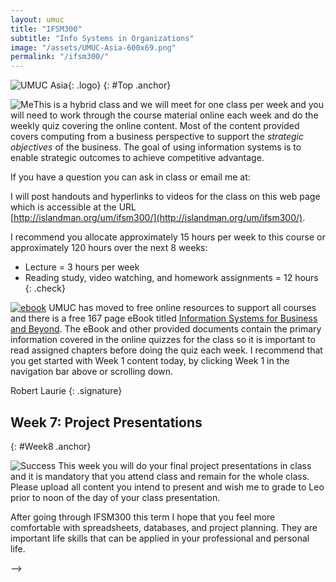 ```yaml
---
layout: umuc
title: "IFSM300"
subtitle: "Info Systems in Organizations"
image: "/assets/UMUC-Asia-600x69.png"
permalink: "/ifsm300/"
---
```


![UMUC Asia]({{site.baseurl}}{{page.image}}){: .logo}
{: #Top .anchor}

![Me]({{site.baseurl}}/assets/Wk0.png)This is a hybrid class and we will meet for one class per week and you will need to work through the course material online each week and do the weekly quiz covering the online content. Most of the content provided covers computing from a business perspective to support the *strategic objectives* of the business. The goal of using information systems is to enable strategic outcomes to achieve competitive advantage.  

If you have a question you can ask in class or email me at:  

<script>AntiSpam("moc", "tsmc+82.1lmr", "liamg", "IFSM300", "")</script>

I will post handouts and hyperlinks to videos for the class on this web page which is accessible at the URL  
[http://islandman.org/um/ifsm300/](http://islandman.org/um/ifsm300/). 

I recommend you allocate approximately 15 hours per week to this course or approximately 120 hours over the next 8 weeks:

- Lecture = 3 hours per week
- Reading study, video watching, and homework assignments = 12 hours
{: .check}
  
[![ebook]({{site.baseurl}}/assets/ifsm300/ebook-300.png)]({{site.baseurl}}/assets/ifsm300/ebook-300.pdf) UMUC has moved to free online resources to support all courses and there is a free 167 page eBook titled [Information Systems for Business and Beyond]({{site.baseurl}}/assets/ifsm300/ebook-300.pdf). The eBook and other provided documents contain the primary information covered in the online quizzes for the class so it is important to read assigned chapters before doing the quiz each week. I recommend that you get started with Week 1 content today, by clicking Week 1 in the navigation bar above or scrolling down.

Robert Laurie
{: .signature}

<!-- 


## Week 1: Informations Systems in Organizations
{: #Week1 .anchor}

This week, you will learn how businesses develop their strategies for achieving competitive advantage and how information systems can be used for competitive advantage.  In the Week 1 Learning Resources below, there are a number of resources provided to help you understand this week's concepts and to prepare you to complete the first assignment, which will be due next week.  After reading the Business Perspective Course Module and Chapters 1 and 7 in the e-textbook, you will then read about business strategy and strategic planning.

### Readings for week 1

- [Introduction to Information Systems in Organizations]({{site.baseurl}}/assets/ifsm300/1-1-IntroductionInformationSystemsOrganizations.pdf)
- [eBook Complete:]({{site.baseurl}}/assets/ifsm300/ebook-300.pdf) This week read Chapter 1 and 7 from eBook
- [eBook Chapter 1 What is an Information System?]({{site.baseurl}}/assets/ifsm300/1-2-Ch1-WhatIsAnInformationSystem.pdf)
- [Business Strategy]({{site.baseurl}}/assets/ifsm300/1-3-BusinessStrategy.pdf)
- [eBook Chapter 7 Does IT Matter]({{site.baseurl}}/assets/ifsm300/1-4-Ch7-DoesIT-Matter.pdf)
- [How Organizations use Information Systems Strategically]({{site.baseurl}}/assets/ifsm300/1-5-HowOrganizationsUseInformationSystemsStrategically.pdf)
- [Globalization and the Digital Divide]({{site.baseurl}}/assets/ifsm300/1-6-Ch11-GlobalizationDigitalDivide.pdf)
{: .read}

#### Optional former readings for week 1

- [The Organizational Model]({{site.baseurl}}/assets/ifsm300/old/1-1-Organization-Model.pdf)
- [The Competitive Forces Model]({{site.baseurl}}/assets/ifsm300/old/1-2-Competitive-Forces-Model.pdf)
- [Financial Performance Analysis]({{site.baseurl}}/assets/ifsm300/old/1-3-Financial-Performance-Analysis.pdf)
- [The Value Chain Concept]({{site.baseurl}}/assets/ifsm300/old/1-4-Value-Chain-Concept.pdf)
- [The Strategic Planning Process QMBA]({{site.baseurl}}/assets/ifsm300/old/1-5-Strategic-Planning-Process-QMBA.pdf)
- [Heiarchical Levels of Strategy QMBA]({{site.baseurl}}/assets/ifsm300/old/1-6-Hierarchical-Levels-of-Strategy-QMBA.pdf)
- [Productivity Paradox from 1991](http://ccs.mit.edu/papers/CCSWP130/ccswp130.html)
{: .read}

### Print before class for week 1 notes

- [PowerPoint Slide Show 1 - Chapters 1 and 7]({{site.baseurl}}/assets/ifsm300/PowerPoint-Week1-Ch1-7.pdf "Right click this link and open in new tab")
{: .pdf}

### Watch YouTube Videos for week 1

1. [How Kmart Went From Beating Walmart And Target To Bankruptcy](https://youtu.be/V5YBsoZZr8U) 7m
1. [How Target Is Challenging Amazon](https://youtu.be/g8JbzLWSRog) 7m
1. [Walmart’s RetailLink](https://youtu.be/SUe-tSabKag) 7m
1. [Amazon’s Warehouse IT](https://youtu.be/UtBa9yVZBJM) 3m
1. [Why Is Costco Opening Its Own Chicken Farm?](https://youtu.be/MSvCK_xH84s) 9m
1. [Brynjolfsson: Productivity paradox](https://youtu.be/6Y9uMW1ZNvI) 4m
1. [Does IT Matter?](https://youtu.be/hj_mzU3N70g) 17m
1. [Porter on Competitiveness](https://youtu.be/Ul_kXIFdwQE) 3m
1. [Porter 5 Force Model](https://youtu.be/ZWQMwnCFIj0) 2m
1. [EDI = Electronic Data Interchange](https://youtu.be/jV7okF2MVxI) 3m
1. [DSS Health](https://youtu.be/ZPXCF5e1_HI) 4m
1. [Gordon, Brynjolfsson debate future of work](https://youtu.be/ofWK5WglgiI) 13m
{: .vid}

### Assignment 1

Microsoft Excel will be used to create a Decision Support System used for MIS. It will be considered a two-week assignment and will be due Week 3. To do this assignment you need to download both the instructions located in the Asgn1-MIS.pdf file and the import data in the Car-Rental-Data.txt file.

- [Assignment 1 - Decision Support System]({{site.baseurl}}/assets/ifsm300/asgn1/Asgn1-MIS-rev2.pdf "Right click this link and open in new tab")
- [Car-Rental-Data.txt]({{site.baseurl}}/assets/ifsm300/asgn1/Car-Rental-Data.txt)
{: .todo}

__Week 1:__ Please review the Excel tutorials which are essential content from IFSM201 if you need a refresher. 
Complete Steps 1 - 22 this week for the assignment on your computer. However, do not upload your file this week. If you have questions then please post in the Ask your Professor discussion.

#### Review [GCF Excel Tutorials](https://edu.gcfglobal.org/en/topics/excel/)

| [Excel 2010](https://www.gcflearnfree.org/excel2010/) | [Excel 2013](https://www.gcflearnfree.org/excel2013/) | [Excel 2016](https://www.gcflearnfree.org/excel2016/) 
|---|---|---
| #1 Getting Started with Excel  | #4 Getting Started with Excel | #1 Getting Started with Excel 
| #2 Cell Basics   | #5 Creating and Opening Workbooks | #3 Creating and Opening Workbooks
| #3 Modifying Columns, Rows and Cells   | #6 Saving and Sharing Workbooks | #4 Saving and Sharing Workbooks
| #4 Formatting Cells   | #7 Cell Basics | #5 Cell Basics
| #5 Saving   | #8 Modifying Columns, Rows and Cells | #6 Modifying Columns, Rows and Cells
| #6 Creating Simple Formulas   | #9 Formatting Cells  | #7 Formatting Cells
| #7 Worksheet Basics   | #10 Worksheet Basics  | #8 Understanding Number Formats
| #8 Printing   | #11 Page Layout  | #9 Working with Multiple Worksheets
| #9 Complex Formulas   | #12 Printing Workbooks | #12 Page Layout and Printing
| #10 Functions  | #13 Simple Formulas  | #13 Intro to Formulas
| #17 Charts  | #14 Complex Formulas | #14 Creating More Complex Formulas
|   | #15 Relative and Absolute Cell References | #15 Relative and Absolute Cell References
|   | #16 Functions  | #16 Functions
|   | #22 Charts | #23 Charts

#### Week 1 Checklist

- Complete **Introductions Discussion on LEO** (reply post to two other student posts)
- Complete **Week 1 Discussion  on LEO** (reply post to two other student posts)
- Complete **Quiz 1 on LEO**
- Complete **Assignment 1 steps 1-22**
{: .check}

## Week 2: IT Infrastructure
{: #Week2 .anchor}

What does a business know about how it operates? How can a company leverage information technology to improve its operations?

In the previous week, we have discussed how information systems can help a business achieve a competitive advantage. This week,  you will learn what business processes are and how they are analyzed and improved using process analysis and reengineering. Then you will see how IT, when combined with business processes, can improve an organization’s competitive advantage. The hardware, software, and networking components of the technical infrastructure are combined to provide IT solutions that meet business objectives.

### Readings for week 2

- [eBook Chapter 8 Business Processes]({{site.baseurl}}/assets/ifsm300/2-1-Ch8-BusinessProcesses.pdf)
- [Optimizing Business Processes]({{site.baseurl}}/assets/ifsm300/2-2-OptimizingBusinessProcesses.pdf)
- [Business Processes Modeling]({{site.baseurl}}/assets/ifsm300/2-3-BusinessProcessModeling.pdf)
- [Enterprise Architecture and IT Infrastructure]({{site.baseurl}}/assets/ifsm300/2-4-EnterpriseArchitecture-InformationTechnologyArchitecture.pdf)
- [eBook Chapter 2 Hardware]({{site.baseurl}}/assets/ifsm300/2-5-Ch2-Hardware.pdf)
- [eBook Chapter 3 Software]({{site.baseurl}}/assets/ifsm300/2-6-Ch3-Software.pdf)
- [eBook Chapter 5 Networking]({{site.baseurl}}/assets/ifsm300/2-7-Ch5-Networking.pdf)
{: .read}

### Print before class for week 2 notes

- [PowerPoint Slide Show 2 - Chapters 8, 2, 3, and 5]({{site.baseurl}}/assets/ifsm300/PowerPoint-Ch8-2-3-5.pdf "Right click this link and open in new tab") 
{: .pdf}

### Watch YouTube Videos for week 2

1. [Module 1: What is Supply Chain Management?](https://youtu.be/Mi1QBxVjZAw) 8m
1. [Module 9: Business Processes](https://youtu.be/JUInjQvzIkE "Right click this link and open in new tab") 5m
1. [Document Management System](https://youtu.be/-1udkX8VCTc) 5m
1. [What is ERP?](https://youtu.be/6qys-562kp4 "Right click this link and open in new tab") 3m
1. [Why do we need ERP?](https://youtu.be/fH2CEkShyBs) 8m
1. [Business Process Management](https://youtu.be/iI6T3-7JxdU "Right click this link and open in new tab") 5m
1. [Business Process Reengineering](https://youtu.be/ee8iGNfem50) 6m
{: .vid}

### Assignment 1

Microsoft Excel will be used to create a Decision Support System used for MIS. It will be considered a two-week assignment and will be due Week 3. To do this assignment you need to download both the instructions located in the Asgn1-MIS.pdf file and the import data in the Car-Rental-Data.txt file.

- [Assignment 1 - Decision Support System]({{site.baseurl}}/assets/ifsm300/asgn1/Asgn1-MIS-rev2.pdf "Right click this link and open in new tab")
- [Car-Rental-Data.txt]({{site.baseurl}}/assets/ifsm300/asgn1/Car-Rental-Data.txt)
{: .todo}

**Week 2:** Please review the Additional Excel tutorials posted so that you will be able to create pivot tables. Then complete all remaining steps 23 - 40 of Assignment 1 and upload the completed Excel file to the assignment folder.

### Continue [GCF Excel Tutorials](https://edu.gcfglobal.org/en/topics/excel/)

| [Excel 2010](https://www.gcflearnfree.org/excel2010/) | [Excel 2013](https://www.gcflearnfree.org/excel2013/) | [Excel 2016](https://www.gcflearnfree.org/excel2016/) 
|---|---|---
| #11 Sorting Data  | #17 Freezing Panes and View Options | #17 Tips for Working with Data
| #12 Outlining Data   | #18 Sorting Data | #18 Freezing Panes 
| #13 Filtering Data   | #19 Filtering Data | #19 Sorting Data
| #14 Formatting Tables   | #20 Groups and Subtotals | #20 Filtering Data
| #19 Conditional Formatting   | #21 Tables | #22 Tables
| #20 Creating PivotTables   | #26 Conditional Formatting  | #24 Conditional Formatting
| #21 What-If Analysis   | #27 PivotTables  | #27 Intro to PivotTables
|   | #28 What-If Analysis  | #28 More with PivotTables
|   |  | #28 What-If Analysis

**MacOS users notice:** MS Excel for Mac does not allow the creation of pivot charts, so just examine the tutorials on this topic. Assignment 1 does not require pivot charts, but if you are Windows user then you may experiment with the concept.

#### Tutorial Guides for Microsoft Excel 2016 by KSU

| Windows  |  MacOS 
| ---|---
| [Quick Start Guide to Excel](https://apps.kennesaw.edu/files/pr_app_uni_cdoc/doc/Excel_2016_PC_Quick_Start_Guide.pdf "Right click this link and open in new tab") | [Quick Start Guide to Excel](https://apps.kennesaw.edu/files/pr_app_uni_cdoc/doc/Excel_2016_MAC_Quick_Start_Guide.pdf "Right click this link and open in new tab")
| [Introduction to Excel]({https://apps.kennesaw.edu/files/pr_app_uni_cdoc/doc/Excel_2016_PC_Introduction_to_Excel.pdf "Right click this link and open in new tab") | [Introduction to Excel](https://apps.kennesaw.edu/files/pr_app_uni_cdoc/doc/Excel_2016_Mac_Intro_to_Excel.pdf "Right click this link and open in new tab")
| [Excel Formulas](https://apps.kennesaw.edu/files/pr_app_uni_cdoc/doc/Excel_2016_PC_Intro_to_Basic_Formulas_and_Functions.pdf "Right click this link and open in new tab") | [Excel Formulas](https://apps.kennesaw.edu/files/pr_app_uni_cdoc/doc/Excel_2016_Mac_Intro_to_Basic_Formulas_and_Functions.pdf "Right click this link and open in new tab")
| [Ramges and Tables](https://apps.kennesaw.edu/files/pr_app_uni_cdoc/doc/Excel_2016_PC_Ranges_and_Tables.pdf "Right click this link and open in new tab") | [Ramges and Tables](https://apps.kennesaw.edu/files/pr_app_uni_cdoc/doc/Excel_2016_Mac_Ranges_and_Tables.pdf "Right click this link and open in new tab")
| [Excel Charts](https://apps.kennesaw.edu/files/pr_app_uni_cdoc/doc/Excel_2016_PC_Intro_to_Charts.pdf "Right click this link and open in new tab") | [Excel Charts](https://apps.kennesaw.edu/files/pr_app_uni_cdoc/doc/Excel_2016_Mac_Intro_to_Charts.pdf "Right click this link and open in new tab")
| [Excel PivotTables](https://apps.kennesaw.edu/files/pr_app_uni_cdoc/doc/Excel_2016_PC_PivotTables_and_PivotCharts.pdf "Right click this link and open in new tab") | [Excel PivotTables](https://apps.kennesaw.edu/files/pr_app_uni_cdoc/doc/Excel_2016_Mac_Introduction_to_PivotTables.pdf "Right click this link and open in new tab")

#### Week 2 Checklist

- Complete **Week 2 Discussion  on LEO** (reply post to two other student posts)
- Complete **Quiz 2 on LEO**
- Complete **Assignment 1 all steps and submit Excel file on LEO**
{: .check}

## Week 3: Databases
{: #Week3 .anchor}
  
What does a business know about its customers? Or its products? How could it use that information to increase sales and profits?

To answer questions like these, businesses collect and use data from many sources. This week you will learn about how data and information are used by organizations, including what the difference is between data and information, how data is created and stored, and how it is used throughout an organization in making business decisions.

Earlier week’s readings explained the importance of competitive advantage, the role IT plays in achieving the business strategy, and how business strategies drive planning for information technology. In many organizations, there is a position designated as a business analyst, the job of which is to help the organization translate business strategies into IT system solutions that improve the functioning of the organization. The business analyst may be a member of the IT department or may be assigned to a functional area (human resources, finance, manufacturing, etc.) of the organization. Throughout this course, you will assume the role of a business analyst and apply the course concepts in assignments.

### Readings for week 3

- [Data Introduction]({{site.baseurl}}/assets/ifsm300/wk3/3-1-Data.pdf)
- [eBook Chapter 4 Data and Databases]({{site.baseurl}}/assets/ifsm300/3-2-Ch4-DataAndDatabases.pdf)
- [Characteristics of Data Quality]({{site.baseurl}}/assets/ifsm300/3-3-CharacteristicsDataQuality.pdf)
- [How Information Supports Decision Making]({{site.baseurl}}/assets/ifsm300/3-4-HowInformationSupportsDecisionMaking.pdf)
{: .read}

### Print before class for week 3 notes

- [PowerPoint Slide Show 3 - Chapter 4]({{site.baseurl}}/assets/ifsm300/PowerPoint-Week3-Ch4.pdf "Right click this link and open in new tab") 
{: .pdf}

### Watch YouTube Videos for week 3

1. [ERD Systems Analysis](https://youtu.be/FpJXQG7EIcE "Right click this link and open in new tab") 8m
1. [LucidChart.com ERD Tutorial - Part 1](https://youtu.be/QpdhBUYk7Kk "Right click this link and open in new tab") 7m
1. [LucidChart.com ERD Tutorial - Part 2](https://youtu.be/-CuY5ADwn24) 14m
1. [Real Data Warehouse](https://youtu.be/y5-3Pjbk8Zk "Right click this link and open in new tab") 5m
1. [Benefits of a Data Warehouse](https://youtu.be/KGHbY_Sales "Right click this link and open in new tab") 4m
1. [SQL vs NoSQL or MySQL vs MongoDB](https://youtu.be/ZS_kXvOeQ5Y) 23m
{: .vid}

### Assignment 2

Microsoft Access will be used to create a database for MIS. It will be considered a two-week assignment and will be due Week 5. Microsoft Access was never ported to MacOS. Therefore, MacOS users should do the database in the UMUC computer lab which utilizes Access 2010.

- [Assignment 2 - MIS Database]({{site.baseurl}}/assets/ifsm300/Asgn2-DB/Asgn2-DB.pdf "Right click this link and open in new tab")
{: .todo}

Windows users have MS Access only in the Office Professional versions. MacOSX users will not have MS Access on any versions of MS Office, because Microsoft never ported the Access database application to MacOS. Therefore, you may want to use MS Access 2010 to do Assignment 2 in the UMUC Computer Lab/Testing Center.

### Review [GCF Access Tutorials](https://edu.gcfglobal.org/en/)

|  [Access 2010](https://edu.gcfglobal.org/en/access2010/) | [Access 2013](https://edu.gcfglobal.org/en/access2013/) | [Access 2016](https://edu.gcfglobal.org/en/access2016/)
|---|---|---
| #1 Intro to DataBases  | #3 Intro to DataBases | #1 Intro to DataBases
| #2 Intro to Objects   | #4 Intro to Objects | #2 Intro to Objects
| #3 Getting Started   | #5 Getting Started | #3 Getting Started
| #4 Managing Objects   | #6 Managing Objects | #4 Managing Objects
| #5 Working with Tables   | #7 Working with Tables | #5 Working with Tables
| #6 Working with Forms   | #8 Working with Forms  | #6 Working with Forms
| #7 Sorting, Filtering   | #9 Sorting, Filtering  | #7 Sorting, Filtering
| #8 Designing a Query  | #10 Designing a Simple Query  | #8 Designing a Simple Query
| #9 More Query Options  | #11 Designing a Multi-Table Query  | #9 Designing a Multi-Table Query
| #10 Creating Reports | #12 More Query Options | #10 More Query Options
| #13 Creating Forms | #13 Creating Reports | #11 Creating Reports
| #15 Designing Your Own Database | #16 Creating Forms | #14 Creating Forms
|   | #18 Designing Your Own Database |  #16 Designing Your Own Database

#### Tutorial Guides for Microsoft Access 2016 by KSU

- [Access Quick Start Guide](https://apps.kennesaw.edu/files/pr_app_uni_cdoc/doc/Access_2016_PC_Quick_Start_Guide.pdf "Right click this link and open in new tab")
- [Intro to Access](https://apps.kennesaw.edu/files/pr_app_uni_cdoc/doc/Access_2016_PC_Intro_to_Access.pdf "Right click this link and open in new tab")
- [Introduction to Forms](https://apps.kennesaw.edu/files/pr_app_uni_cdoc/doc/Access_2016_PC_Intro_to_Forms.pdf)
- [Relational Databases & Subforms](https://apps.kennesaw.edu/files/pr_app_uni_cdoc/doc/Access_2016_PC_Relational_Databases_and_Subforms.pdf "Right click this link and open in new tab")
- [Reports and Queries](https://apps.kennesaw.edu/files/pr_app_uni_cdoc/doc/Access_2016_PC_Reports_and_Queries.pdf "Right click this link and open in new tab")
{: .pdf}

#### Week 3 Checklist

- Complete **Quiz 3 on LEO**
- Start Assignment 2 and complete steps 1 through 15. 
{: .check}

## Week 4: Process Improvement Supported by IT
{: #Week4 .anchor}

How could a company benefit from finding a better, more efficient way to make their product?  How could apply information technology (IT) help to make some processes more efficient? Could IT also help make the processes more effective?

This week you will have the opportunity to demonstrate your understanding of business processes and how IT supports them and benefits the organization. The reading for this week explains how to document a process, analyze it by looking for ways to improve it and develop a new, improved process. It also explains how IT can bring benefits to the organization in the areas of workflow, communication, and collaboration.

### Readings for week 4

- [Analyzing Process Improvements Supported by IT]({{site.baseurl}}/assets/ifsm300/4-1-AnalyzingProcessImprovementsSupportedIT.pdf)
- [eBook Chapter 9 The People in Information Systems]({{site.baseurl}}/assets/ifsm300/4-2-Ch9-PeopleInformationSystems.pdf)
{: .read}

#### Optional former readings for week 4

- [Enterprise Applications]({{site.baseurl}}/assets/ifsm300/wk4/4-1-Enterprise_Applications.pdf) This short article covers the concepts involved with enterprise applications. These include: enterprise system, enterprise resource planning (ERP), supply chain management (SCM), and customer relationship management (CRM).
- [System Quality Attributes](https://docs.microsoft.com/en-us/previous-versions/msp-n-p/ee658094(v=pandp.10)) This reading explains several qualities by which software and systems are assessed.
- [Supply Chain Management As A Competitive Weapon](https://www.manufacturing.net/article/2007/11/supply-chain-management-competitive-weapon) Can supply chain management help your bottom line?
- [CRM Projects Done Right Mean Business Process Changes](http://www.saleslogistix.com/company/press/BizProc.pdf) This article talks about the relationship between CRM (customer relationship management) system projects and the processes used for sales and marketing.
{: .read}

### Print before class for week 4 notes

- [PowerPoint Slide Show 4 - Chapters 9 and TQM]({{site.baseurl}}/assets/ifsm300/PowerPoint-Week4-Ch9.pdf "Right click this link and open in new tab")
{: .pdf}

### Watch YouTube Videos for week 4

1. [W. Edwards Deming - Part 1](https://youtu.be/GHvnIm9UEoQ "Right click this link and open in new tab") 10m
1. [W. Edwards Deming - Part 2](https://youtu.be/mKFGj8sK5R8 "Right click this link and open in new tab") 9m
1. [W. Edwards Deming - Part 3](https://youtu.be/6WeTaLRb-Bs) 10m
1. [Dr. Deming - The 5 Deadly Diseases](https://youtu.be/ehMAwIHGN0Y "Right click this link and open in new tab") 16m
1. [Deming - Fourteen Points](https://deming.org/explore/fourteen-points) 9m
{: .vid}

#### Week 4 Checklist

- Practice with the **Input-Process-Output Learning Activity on LEO**
- Participate in **Week 4 Discussion on LEO**
- Complete **Quiz 4 on LEO**
- Complete **Assignment  2 and submit on LEO**
{: .check}

## Week 5: Information Systems Development
{: #Week5 .anchor}

Do we need a new system? What tasks should it perform? Who would use it? Where would it be housed? These are questions that a company must answer before purchasing an IT system. Without these answers, what kind of risks would the company run into if they tried to use a newly purchased IT system?

This week we will discuss how companies answer these types of questions. You will learn about how information systems are developed and how organizations decide whether to develop their systems in-house or to outsource the systems development. To begin, you will learn about the Systems Development Life Cycle (SDLC), a widely accepted framework for the design and development of IT systems. Before a system can be developed, we have to know what it is supposed to do. The tasks a system must perform or support are referred to as the requirements. It is also important to define how the system is expected to perform to deliver value to the users and to protect the data it houses. All of these lead to a decision as to whether the organization should build, buy, or outsource its IT solution. In addition to the “what, how, and why” of systems, it is helpful to have an understanding of the roles that people play (i.e., “who” is involved).

### Readings for week 5

- [eBook Chapter 10 Information Systems Development]({{site.baseurl}}/assets/ifsm300/5-1-Ch10-InformationSystemsDevelopment.pdf) 
- [System Requirements]({{site.baseurl}}/assets/ifsm300/5-2-Requirements.pdf)
- [Developing Requirements for an IT System]({{site.baseurl}}/assets/ifsm300/5-3-DevelopingRequirements.pdf) 
- [Build, Buy or Outsource]({{site.baseurl}}/assets/ifsm300/5-4-BuildBuyOutsource.pdf) 
- [Enterprise Systems]({{site.baseurl}}/assets/ifsm300/6-2-EnterpriseSystems.pdf) 
{: .read}

#### Optional former readings for week 5

- [ERP Definitions and Solutions](https://www.cio.com/article/2439502/enterprise-resource-planning/enterprise-resource-planning-erp-definition-and-solutions.html) This article explains that enterprise resource planning software, or ERP, offers an organization a single computer system to serve all of the needs of all of the departments. 
- [15 famous ERP disasters, dustups and disappointments](https://www.cio.com/article/2429865/enterprise-resource-planning/enterprise-resource-planning-10-famous-erp-disasters-dustups-and-disappointments.html) Here is an enlightening presentation on some of the infamous efforts with ERP and what we can learn from them.
{: .read}

- [eBook]({{site.baseurl}}/assets/ifsm300/ebook-300.pdf) Chapter 10 Information Systems Development
- [System Requirements]({{site.baseurl}}/assets/ifsm300/wk5/Requirements.pdf) Chapter 10 Information Systems Development
- [Buy vs Build Software]({{site.baseurl}}/assets/ifsm300/wk5/BuildVsBuy.pdf) This paper discusses a process to help an organization make a good decision about whether to build or buy a software solution.
- [HyperOffice - Selecting a SaaS Vendor](https://www.hyperoffice.com/saas-reviews-for-smbs/) A Systematic Approach to Selecting a Software-as-a-service Vendor. 
{: .read}

Please download and print the following before class if you wish to take notes:

- [PowerPoint Slide Show 5 - Chapters 10 and System Modeling]({{site.baseurl}}/assets/ifsm300/wk5/chap10-Information-Systems-Developement.pdf "Right click this link and open in new tab") 
{: .pdf}

### Assignment 3  

- [Assignment 3 - Final Project]({{site.baseurl}}/assets/ifsm300/Asgn3/FinalProject-Assignment-Req-2019su.pdf "Right click this link and open in new tab")
- [Case Study Samples]({{site.baseurl}}/assets/ifsm300/Asgn3/FinalProject-CaseStudy-Samples.pdf)
- [Sample 1]({{site.baseurl}}/assets/ifsm300/Asgn3/FinalProject-Sample1-AircraftMaintance.pdf)
- [Sample 2 - Feasibility Study]({{site.baseurl}}/assets/ifsm300/Asgn3/FinalProject-Sample2-MessHall-FeasabilityStudy.pdf)
- [Sample 2 - Design Document]({{site.baseurl}}/assets/ifsm300/Asgn3/FinalProject-Sample2-MessHall-FeasabilityStudy.pdf)
- [Lucid CHart Educational Account](https://www.lucidchart.com/pages/usecase/education) if you have not already done so using your username@umuc.student.edu email account.
{: .pdf}

#### Complete Week 5 Discussion 

#### Complete Quiz 5 on LEO covering Information Systems Development

### Watch YouTube Videos

1. [Software Development Lifecycle in 9 minutes!](https://youtu.be/i-QyW8D3ei0 "Right click this link and open in new tab") 9m
1. [Rapid Application and Agile Development Methodologies](https://youtu.be/U5uv81UmU-k "Right click this link and open in new tab") 9m
1. [Splitting User Stories - Agile Practices](https://youtu.be/EDT0HMtDwYI "Right click this link and open in new tab") 9m
1. [LucidChart.com ERD Tutorial - Part 1](https://youtu.be/QpdhBUYk7Kk "Right click this link and open in new tab") 7m
1. [LucidChart.com ERD Tutorial - Part 2](https://youtu.be/-CuY5ADwn24) 14m
{: .vid}

## Week 6: Project Planning
{: #Week6 .anchor}

This week, you will learn about IT project management and how it relates to the systems development life cycle (SDLC) process. You've heard the expression “plan the work and work the plan." But what does it take to develop an effective project plan and follow through to a successful completion? What technical and interpersonal skills do project managers need?

This week you will learn about how important an effective project manager is to the success of an IT project and what effective project management is all about.  Major tasks in an IT project include the selection of the system and the IT provider. You will learn about the most important aspects to consider for each of these tasks. Once those selections have been made, the project team will develop a plan for implementing the system, another area that we will cover this week.  You will have the opportunity to demonstrate your understanding of these activities when you develop the final project and present next week.

### Readings for week 6

- [IT Project Management]({{site.baseurl}}/assets/ifsm300/7-1-ProjectManagement.pdf)
- [Implementing a SaaS Solution]({{site.baseurl}}/assets/ifsm300/6-3-ImplementingSaaS-Solution.pdf) 
- [Developing a System Proposal]({{site.baseurl}}/assets/ifsm300/6-4-DevelopingSystemProposal.pdf) 
- [Change Management]({{site.baseurl}}/assets/ifsm300/6-4-ChangeManagement.pdf) 
- [eBook Chapter 6 Information Systems Security]({{site.baseurl}}/assets/ifsm300/6-1-Ch6-InformationSystemsSecurity.pdf) 
{: .read}

#### Optional Former Readings for week 6

- [IT Project Management]({{site.baseurl}}/assets/ifsm300/wk6/ITProjectManagement.pdf) Introduction
- [Solution Management]({{site.baseurl}}/assets/ifsm300/wk6/3-ProjectManagement.pdf) module reading on project management includes term definitions, the project management dilemma, scope management, scope creep, and project manager competencies.
- [What is Project Management?](http://cnx.org/content/m31508/latest/) This paper discusses a process to help an organization make a good decision about whether to build or buy a software solution.
- [Project Life Cycle](http://cnx.org/content/m31913/latest/) This article describes the phases or steps to a typical project and how to best complete them.
- [Project Initiation](http://cnx.org/content/m31947/latest/) This short article describes the first step in project management and how important it is to get this right.
{: .read}

### Assignment 3

Assignment 3

- [Assignment 3 - Final Project]({{site.baseurl}}/assets/ifsm300/Asgn3/FinalProject-Assignment-Req-2019su.pdf "Right click this link and open in new tab")
- [Sign up for student account on LucidChart.com](https://www.lucidchart.com/pages/usecase/education) if you have not already done so using your username@umuc.student.edu email account.
- [TeamGantt Project Management Tool](https://www.teamgantt.com/) Can sign up for free (1 project)
  - [Project Scheduling](https://fast.wistia.net/embed/iframe/ffqv52g8z1?popover=true) 1m
  - [Dependencies](https://fast.wistia.net/embed/iframe/ynytkzw6ih?popover=true) 3m
  - [Resource Management](https://fast.wistia.net/embed/iframe/lmacshw8nt?popover=true) 2m
  - [Team Collaboration](https://fast.wistia.net/embed/iframe/s9kyfpvnji?popover=true) 2m
  {: .vid}
{: .todo}


### Watch YouTube Videos

1. [Learn PMP Critical Path In 17 Minutes Flat!](https://youtu.be/t6KVR80B7Dc "Right click this link and open in new tab") 17m
1. [Critical Chain Project Management vs. Critical Path](https://youtu.be/mpc_FdAt75A) 10m
{: .vid}

<!--  
## Week 7: Globalization and Legal Implications
{: #Week7 .anchor}

You have selected your final project topic, posted it, and have been developing the graphics to support it. As time allows this week, we will discuss about globalization and the legal implications of information systems. These are covered in chapters 11 and 12 of our our eBook.

Readings for this week:

- [eBook]({{site.baseurl}}/assets/ifsm300/ebook-300.pdf) Chapter 11 Globalization and the Digital Divide
- [eBook]({{site.baseurl}}/assets/ifsm300/ebook-300.pdf) Chapter 12 Ethical and Legal Implications of IS
{: .read}

#### Final Project - For people that want to create website using Markdown

- [IFSM201 Website Assignment Handout]({{site.baseurl}}/assets/Asgn-Markdown.pdf) if you had me for IFSM201
- [Kramdown = GitHub flavored Markdown](https://kramdown.gettalong.org/quickref.html) has tables and checkboxes
- [Markdown Tutorial](https://learn-the-web.algonquindesign.ca/topics/markdown/)
- [Visual Studio Code Editor](https://code.visualstudio.com/) is the best one 
- [Udemy - Beginner VS Code](https://www.udemy.com/beginner-vs-code/)
{: .link}  
 
#### GitHub Hosting, Git, and Visual Studio Code Editor

- [GitHub Hosting in 5 minutes - Free Static Web Hosting](https://youtu.be/hXorYP_HQtM)
- [GitHub for Noobs (1/4) – A Short History](https://youtu.be/1h9_cB9mPT8) 5m
- [GitHub for Noobs (2/4) – Common Workflows](https://youtu.be/_ALeswWzpBo) 7m
- [Using Git with VS Code and Github](https://youtu.be/9cMWR-EGFuY) need to view in HD 720p
- [Visual Studio Code: HTML, CSS & JS Tips](https://youtu.be/bJiIzz8mFMs) the code editor I use.
{: .vid}

#### Jekyll Static Generator that powers GitHub

- [Jekyll - Static Site Generator - Mike Dane](https://youtu.be/T1itpPvFWHI)
- [Jekyll - Algonquin Design](https://learn-the-web.algonquindesign.ca/topics/jekyll/)
- [How to Install Jekyll Themes? - WebJeda](https://youtu.be/bty7LHm14CA)
- [How to Create Resume using Jekyll - WebJeda](https://youtu.be/Jnmj1dXDbNk)
{: .vid}

#### Learning Website Design and other things links

- [w3schools.com](https://www.w3schools.com/) web coding tutorial site)
- [Learn to Code HTML & CSS - Shay Howe](https://learn.shayhowe.com/)
- [Little Web Hut](http://www.littlewebhut.com/)
- [CMST385 on my website](http://islandman.org/ "click on CMST385 link")
- [HTML5 and CSS3 Fundamentals - Udemy](https://www.udemy.com/html5-fundamentals-for-beginners/)
- [Web Design for Web Developers - Udemy](https://www.udemy.com/web-design-secrets/)
- [A blog about Japan, dating, social skills, and travel - Yuta Aoki](http://www.yutaaoki.com/blog/)
{: .link} 
-->

## Week 7: Project Presentations
{: #Week8 .anchor}

![Success]({{site.baseurl}}/assets/Wk8.png)
This week you will do your final project presentations in class and it is mandatory that you attend class and remain for the whole class. Please upload all content you intend to present and wish me to grade to Leo prior to noon of the day of your class presentation.  

After going through IFSM300 this term I hope that you feel more comfortable with spreadsheets, databases, and project planning. They are important life skills that can be applied in your professional and personal life.

-->
